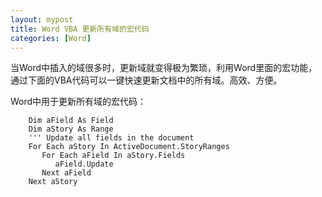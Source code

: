 ```yaml
---
layout: mypost
title: Word VBA 更新所有域的宏代码
categories: [Word]
---
```


当Word中插入的域很多时，更新域就变得极为繁琐，利用Word里面的宏功能，通过下面的VBA代码可以一键快速更新文档中的所有域。高效、方便。

Word中用于更新所有域的宏代码： 

```
    Dim aField As Field
    Dim aStory As Range
    ''' Update all fields in the document
    For Each aStory In ActiveDocument.StoryRanges
       For Each aField In aStory.Fields
          aField.Update
       Next aField
    Next aStory
```
